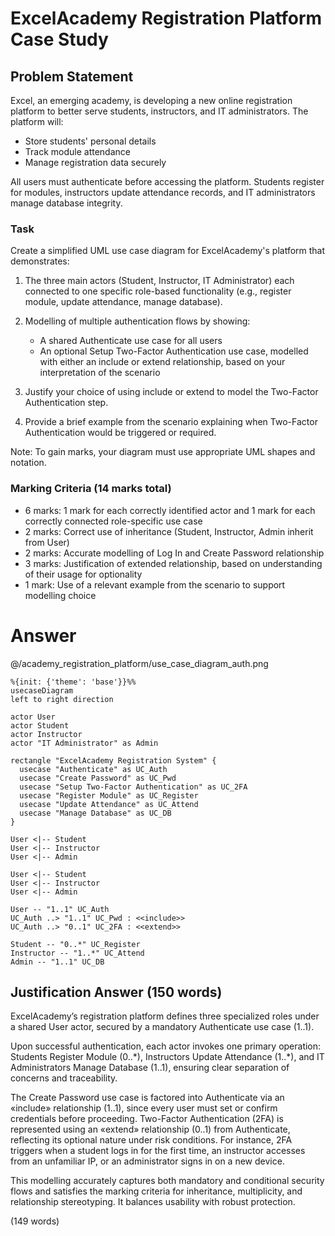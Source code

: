# ExcelAcademy Registration Platform Case Study

## Problem Statement

Excel, an emerging academy, is developing a new online registration platform to better serve students, instructors, and IT administrators. The platform will:

- Store students' personal details
- Track module attendance
- Manage registration data securely

All users must authenticate before accessing the platform. Students register for modules, instructors update attendance records, and IT administrators manage database integrity.

### Task

Create a simplified UML use case diagram for ExcelAcademy's platform that demonstrates:

1. The three main actors (Student, Instructor, IT Administrator) each connected to one specific role-based functionality (e.g., register module, update attendance, manage database).

2. Modelling of multiple authentication flows by showing:

   - A shared Authenticate use case for all users
   - An optional Setup Two-Factor Authentication use case, modelled with either an include or extend relationship, based on your interpretation of the scenario

3. Justify your choice of using include or extend to model the Two-Factor Authentication step.

4. Provide a brief example from the scenario explaining when Two-Factor Authentication would be triggered or required.

Note: To gain marks, your diagram must use appropriate UML shapes and notation.

### Marking Criteria (14 marks total)

- 6 marks: 1 mark for each correctly identified actor and 1 mark for each correctly connected role-specific use case
- 2 marks: Correct use of inheritance (Student, Instructor, Admin inherit from User)
- 2 marks: Accurate modelling of Log In and Create Password relationship
- 3 marks: Justification of extended relationship, based on understanding of their usage for optionality
- 1 mark: Use of a relevant example from the scenario to support modelling choice

# Answer

@/academy_registration_platform/use_case_diagram_auth.png

```mermaid
%{init: {'theme': 'base'}}%%
usecaseDiagram
left to right direction

actor User
actor Student
actor Instructor
actor "IT Administrator" as Admin

rectangle "ExcelAcademy Registration System" {
  usecase "Authenticate" as UC_Auth
  usecase "Create Password" as UC_Pwd
  usecase "Setup Two-Factor Authentication" as UC_2FA
  usecase "Register Module" as UC_Register
  usecase "Update Attendance" as UC_Attend
  usecase "Manage Database" as UC_DB
}

User <|-- Student
User <|-- Instructor
User <|-- Admin

User <|-- Student
User <|-- Instructor
User <|-- Admin

User -- "1..1" UC_Auth
UC_Auth ..> "1..1" UC_Pwd : <<include>>
UC_Auth ..> "0..1" UC_2FA : <<extend>>

Student -- "0..*" UC_Register
Instructor -- "1..*" UC_Attend
Admin -- "1..1" UC_DB
```

## Justification Answer (150 words)

ExcelAcademy’s registration platform defines three specialized roles under a shared User actor, secured by a mandatory Authenticate use case (1..1).

Upon successful authentication, each actor invokes one primary operation: Students Register Module (0..\*), Instructors Update Attendance (1..\*), and IT Administrators Manage Database (1..1), ensuring clear separation of concerns and traceability.

The Create Password use case is factored into Authenticate via an «include» relationship (1..1), since every user must set or confirm credentials before proceeding. Two-Factor Authentication (2FA) is represented using an «extend» relationship (0..1) from Authenticate, reflecting its optional nature under risk conditions. For instance, 2FA triggers when a student logs in for the first time, an instructor accesses from an unfamiliar IP, or an administrator signs in on a new device.

This modelling accurately captures both mandatory and conditional security flows and satisfies the marking criteria for inheritance, multiplicity, and relationship stereotyping. It balances usability with robust protection.

(149 words)
